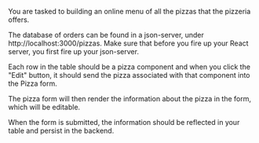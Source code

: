 You are tasked to building an online menu of all the pizzas that the pizzeria offers.

The database of orders can be found in a json-server, under http://localhost:3000/pizzas. Make sure that before you fire up your React server, you first fire up your json-server.

Each row in the table should be a pizza component and when you click the "Edit" button, it should send the pizza associated with that component into the Pizza form.

The pizza form will then render the information about the pizza in the form, which will be editable.

When the form is submitted, the information should be reflected in your table and persist in the backend.